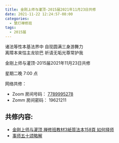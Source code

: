 ```yaml
---
title: 金刚上师与灌顶-2015届2021年11月23日共修
date: 2021-11-22 12:24:57-08:00
categories:
  - 慧灯禅修班
tags:
  - 2015届
---
```

诸法等性本基法界中 自现圆满三身游舞力  
离障本来怙主龙钦巴 祈请无垢光尊常护我

金刚上师与灌顶-2015届2021年11月23日共修

星期二晚 7:00 点

网络共修：

- Zoom 房间号码： [7789995278](https://us02web.zoom.us/j/7789995278?pwd=VjZmbWJFY2k2K0E5RVB2cTNIQmhqUT09)
- Zomm 房间密码： 19621211

## 共修内容:

- [金刚上师与灌顶 禅修班教材3紙質法本158頁 如何择师](https://hdvblob.blob.core.windows.net/hdv/f/Z00112_HuiDengChanXiuKeJiaoCaiSanpdf.pdf)
- [事师五十颂略解](https://bj.cxb123.cc/ref/other/ss50slj/)